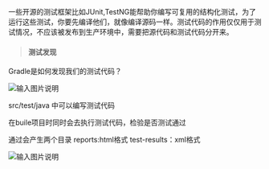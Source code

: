 一些开源的测试框架比如JUnit,TestNG能帮助你编写可复用的结构化测试，为了运行这些测试，你要先编译他们，就像编译源码一样。测试代码的作用仅仅用于测试情况，不应该被发布到生产环境中，需要把源代码和测试代码分开来。


> #### 测试发现

Gradle是如何发现我们的测试代码？

![输入图片说明](https://gitee.com/uploads/images/2017/1229/212228_94681b48_966228.png "屏幕截图.png")


src/test/java 中可以编写测试代码

在buile项目时同时会去执行测试代码，检验是否测试通过

通过会产生两个目录 reports:html格式 test-results：xml格式

![输入图片说明](https://gitee.com/uploads/images/2017/1229/212011_2339e00a_966228.png "屏幕截图.png")
